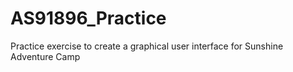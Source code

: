 # AS91896_Practice
Practice exercise to create a graphical user interface for Sunshine Adventure Camp
